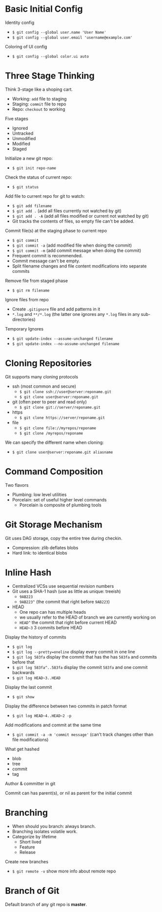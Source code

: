 # Basic Initial Config

Identity config

- `$ git config --global user.name 'User Name'`
- `$ git config --global user.email 'username@example.com'`

Coloring of UI config

- `$ git config --global color.ui auto`

# Three Stage Thinking

Think 3-stage like a shoping cart.

- Working: `add` file to staging
- Staging: `commit` file to repo
- Repo: `checkout` to working

Five stages

- Ignored
- Untracked
- Unmodified
- Modified
- Staged

Initialize a new git repo:

- `$ git init repo-name`

Check the status of current repo:

- `$ git status`

Add file to current repo for git to watch:

- `$ git add filename`
- `$ git add .` (add all files currently not watched by git)
- `$ git add . -A` (add all files modified or current not watched by git)
- Git tracks the contents of files, so empty file can't be added.

Commit file(s) at the staging phase to current repo

- `$ git commit`
- `$ git commit -a` (add modified file when doing the commit)
- `$ git commit -m` (add commit message when doing the commit)
- Frequent commit is recommended.
- Commit message can't be empty.
- Split filename changes and file content modifications into separate commits

Remove file from staged phase

- `$ git rm filename`

Ignore files from repo

- Create `.gitignore` file and add patterns in it
- `*.log` and `**/*.log` (the latter one ignores any `*.log` files in any sub-directories)

Temporary Ignores

- `$ git update-index --assume-unchanged filename`
- `$ git update-index --no-assume-unchanged filename`

# Cloning Repositories

Git supports many cloning protocols

- ssh (most common and secure)
    - `$ git clone ssh://user@server:reponame.git`
    - `$ git clone user@server:reponame.git`
- git (often peer to peer and read only)
    - `$ git clone git://server/reponame.git`
- https
    - `$ git clone https://server/reponame.git`
- file
    - `$ git clone file://myrepos/reponame`
    - `$ git clone /myrepos/reponame`

We can specify the different name when cloning:

- `$ git clone user@server:reponame.git aliasname`

# Command Composition

Two flavors

- Plumbing: low level utilities
- Porcelain: set of useful higher level commands
    + Porcelain is composite of plumbing tools

# Git Storage Mechanism

Git uses DAG storage, copy the entire tree during checkin.

- Compression: zlib deflates blobs
- Hard link: to identical blobs

# Inline Hash

- Centralized VCSs use sequential revision numbers
- Git uses a SHA-1 hash (use as little as unique: treeish)
    - `9AB223`
    - `9AB223^` (the commit that right before `9AB223`)
- HEAD
    + One repo can has multiple heads
    + we usually refer to the HEAD of branch we are currently working on
    + `HEAD^` the commit that right before current HEAD
    + `HEAD~3` 3 commits before HEAD

Display the history of commits

- `$ git log`
- `$ git log --pretty=oneline` display every commit in one line
- `$ git log 583fa` display the commit that has the has `583fa` and commits before that
- `$ git log 583fa^..583fa` display the commit `583fa` and one commit backwards
- `$ git log HEAD~3..HEAD`

Display the last commit

- `$ git show`

Display the difference between two commits in patch format

- `$ git log HEAD~4..HEAD~2 -p`

Add modifications and commit at the same time

- `$ git commit -a -m 'commit message'` (can't track changes other than file modifications)

What get hashed

- blob
- tree
- commit
- tag

Author & committer in git

Commit can has parent(s), or nil as parent for the initial commit

# Branching

- When should you branch: always branch.
- Branching isolates volatile work.
- Categorize by lifetime
    - Short lived
    - Feature
    - Release

Create new branches

- `$ git remote -v` show more info about remote repo

# Branch of Git

Default branch of any git repo is **master**.

